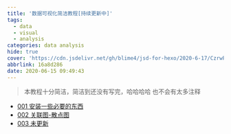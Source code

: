 ```yaml
---
title: '数据可视化简洁教程[持续更新中]'
tags:
  - data
  - visual
  - analysis
categories: data analysis
hide: true
cover: 'https://cdn.jsdelivr.net/gh/blime4/jsd-for-hexo/2020-6-17/CzrwPhEyudO9k7J.jpg'
abbrlink: 16a8d286
date: 2020-06-15 09:49:43
---
```


> 本教程十分简洁，简洁到还没有写完，哈哈哈哈
> 也不会有太多注释


+ [001 安装一些必要的东西](https://blime4.github.io/2020/06/15/001-%E5%AE%89%E8%A3%85%E4%B8%80%E4%BA%9B%E5%BF%85%E8%A6%81%E7%9A%84%E4%B8%9C%E8%A5%BF/)
+ [002 关联图-散点图](https://blime4.github.io/2020/06/15/002-%E5%85%B3%E8%81%94%E5%9B%BE-%E6%95%A3%E7%82%B9%E5%9B%BE/)
+ [003 未更新]()
